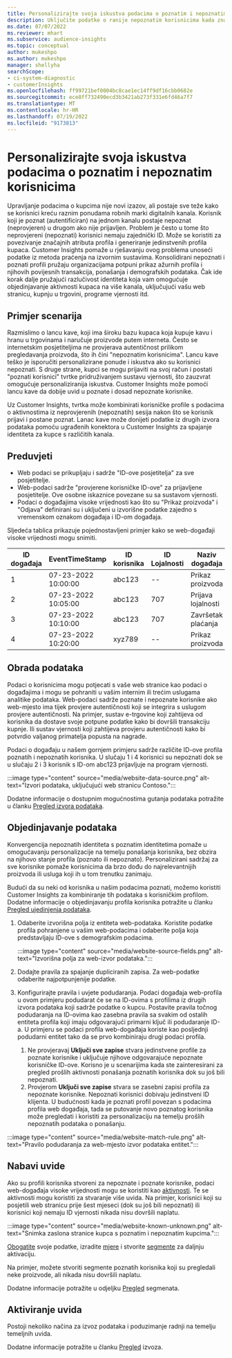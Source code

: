 ```yaml
---
title: Personalizirajte svoja iskustva podacima o poznatim i nepoznatim korisnicima
description: Uključite podatke o ranije nepoznatim korisnicima kada znate njihov identitet.
ms.date: 07/07/2022
ms.reviewer: mhart
ms.subservice: audience-insights
ms.topic: conceptual
author: mukeshpo
ms.author: mukeshpo
manager: shellyha
searchScope:
- ci-system-diagnostic
- customerInsights
ms.openlocfilehash: ff99721bef0004bc8cae1ec14ff9df16cbb0682e
ms.sourcegitcommit: ece8ff732490ecd3b3421ab273f331e6fd46a7f7
ms.translationtype: MT
ms.contentlocale: hr-HR
ms.lasthandoff: 07/19/2022
ms.locfileid: "9173813"
---
```

# <a name="personalize-your-experiences-with-data-about-known-and-unknown-users"></a>Personalizirajte svoja iskustva podacima o poznatim i nepoznatim korisnicima

Upravljanje podacima o kupcima nije novi izazov, ali postaje sve teže kako se korisnici kreću raznim ponudama robnih marki digitalnih kanala. Korisnik koji je poznat (autentificiran) na jednom kanalu postaje nepoznat (neprovjeren) u drugom ako nije prijavljen. Problem je često u tome što neprovjereni (nepoznati) korisnici nemaju zajednički ID. Može se koristiti za povezivanje značajnih atributa profila i generiranje jedinstvenih profila kupaca. Customer Insights pomaže u rješavanju ovog problema unoseći podatke iz metoda praćenja na izvornim sustavima. Konsolidirani nepoznati i poznati profili pružaju organizacijama potpuni prikaz ažurnih profila i njihovih povijesnih transakcija, ponašanja i demografskih podataka. Čak ide korak dalje pružajući razlučivost identiteta koja vam omogućuje objedinjavanje aktivnosti kupaca na više kanala, uključujući vašu web stranicu, kupnju u trgovini, programe vjernosti itd.

## <a name="sample-scenario"></a>Primjer scenarija

Razmislimo o lancu kave, koji ima široku bazu kupaca koja kupuje kavu i hranu u trgovinama i naručuje proizvode putem interneta. Često se internetskim posjetiteljima ne provjerava autentičnost prilikom pregledavanja proizvoda, što ih čini "nepoznatim korisnicima". Lancu kave teško je isporučiti personalizirane ponude i iskustva ako su korisnici nepoznati. S druge strane, kupci se mogu prijaviti na svoj račun i postati "poznati korisnici" tvrtke pridruživanjem sustavu vjernosti, što zauzvrat omogućuje personaliziranija iskustva. Customer Insights može pomoći lancu kave da dobije uvid u poznate i dosad nepoznate korisnike.

Uz Customer Insights, tvrtka može kombinirati korisničke profile s podacima o aktivnostima iz neprovjerenih (nepoznatih) sesija nakon što se korisnik prijavi i postane poznat. Lanac kave može donijeti podatke iz drugih izvora podataka pomoću ugrađenih konektora u Customer Insights za spajanje identiteta za kupce s različitih kanala.

## <a name="prerequisites"></a>Preduvjeti

- Web podaci se prikupljaju i sadrže "ID-ove posjetitelja" za sve posjetitelje.
- Web-podaci sadrže "provjerene korisničke ID-ove" za prijavljene posjetitelje. Ove osobne iskaznice povezane su sa sustavom vjernosti.
- Podaci o događajima visoke vrijednosti kao što su "Prikaz proizvoda" i "Odjava" definirani su i uključeni u izvorišne podatke zajedno s vremenskom oznakom događaja i ID-om događaja.

Sljedeća tablica prikazuje pojednostavljeni primjer kako se web-događaji visoke vrijednosti mogu snimiti.

|ID događaja|EventTimeStamp|ID korisnika|ID Lojalnosti|Naziv događaja|
|--|--|--|--|--|
|1|07-23-2022 10:00:00|abc123|--|Prikaz proizvoda|
|2|07-23-2022 10:05:00|abc123|707|Prijava lojalnosti|
|3|07-23-2022 10:10:00|abc123|707|Završetak plaćanja|
|4|07-23-2022 10:20:00|xyz789|--|Prikaz proizvoda|

## <a name="data-ingestion"></a>Obrada podataka

Podaci o korisnicima mogu potjecati s vaše web stranice kao podaci o događajima i mogu se pohraniti u vašim internim ili trećim uslugama analitike podataka. Web-podaci sadrže poznate i nepoznate korisnike ako web-mjesto ima tijek provjere autentičnosti koji se integrira s uslugom provjere autentičnosti. Na primjer, sustav e-trgovine koji zahtijeva od korisnika da dostave svoje potpune podatke kako bi dovršili transakciju kupnje. Ili sustav vjernosti koji zahtijeva provjeru autentičnosti kako bi potvrdio valjanog primatelja popusta na nagrade.

Podaci o događaju u našem gornjem primjeru sadrže različite ID-ove profila poznatih i nepoznatih korisnika. U slučaju 1 i 4 korisnici su nepoznati dok se u slučaju 2 i 3 korisnik s ID-om abc123 prijavljuje na program vjernosti.

:::image type="content" source="media/website-data-source.png" alt-text="Izvori podataka, uključujući web stranicu Contoso.":::

Dodatne informacije o dostupnim mogućnostima gutanja podataka potražite u članku [Pregled izvora podataka](data-sources.md).

## <a name="data-unification"></a>Objedinjavanje podataka

Konvergencija nepoznatih identiteta s poznatim identitetima pomaže u omogućavanju personalizacije na temelju ponašanja korisnika, bez obzira na njihovo stanje profila (poznato ili nepoznato). Personalizirani sadržaj za sve korisnike pomaže korisnicima da brzo dođu do najrelevantnijih proizvoda ili usluga koji ih u tom trenutku zanimaju.

Budući da su neki od korisnika u našim podacima poznati, možemo koristiti Customer Insights za kombiniranje tih podataka s korisničkim profilom. Dodatne informacije o objedinjavanju profila korisnika potražite u članku [Pregled ujedinjenja podataka](data-unification.md).

1. Odaberite izvorišna polja iz entiteta web-podataka. Koristite podatke profila pohranjene u vašim web-podacima i odaberite polja koja predstavljaju ID-ove s demografskim podacima.

   :::image type="content" source="media/website-source-fields.png" alt-text="Izvorišna polja za web-izvor podataka.":::

1. Dodajte pravila za spajanje dupliciranih zapisa. Za web-podatke odaberite najpotpunjenije podatke.

1. Konfigurirajte pravila i uvjete podudaranja. Podaci događaja web-profila u ovom primjeru podudarat će se na ID-ovima s profilima iz drugih izvora podataka koji sadrže podatke o kupcu. Postavite pravila točnog podudaranja na ID-ovima kao zasebna pravila sa svakim od ostalih entiteta profila koji imaju odgovarajući primarni ključ ili podudaranje ID-a. U primjeru se podaci profila web-događaja koriste kao posljednji podudarni entitet tako da se prvo kombiniraju drugi podaci profila.
   1. Ne provjeravaj **Uključi sve zapise** stvara jedinstvene profile za poznate korisnike i uključuje njihove odgovarajuće nepoznate korisničke ID-ove. Korisno je u scenarijima kada ste zainteresirani za pregled prošlih aktivnosti ponašanja poznatih korisnika dok su još bili nepoznati.
   1. Provjerom **Uključi sve zapise** stvara se zasebni zapisi profila za nepoznate korisnike. Nepoznati korisnici dobivaju jedinstveni ID klijenta. U budućnosti kada je poznati profil povezan s podacima profila web događaja, tada se putovanje novo poznatog korisnika može pregledati i koristiti za personalizaciju na temelju prošlih nepoznatih podataka o ponašanju.

:::image type="content" source="media/website-match-rule.png" alt-text="Pravilo podudaranja za web-mjesto izvor podataka entitet.":::

## <a name="get-insights"></a>Nabavi uvide

Ako su profili korisnika stvoreni za nepoznate i poznate korisnike, podaci web-događaja visoke vrijednosti mogu se koristiti kao [aktivnosti](activities.md). Te se aktivnosti mogu koristiti za stvaranje više uvida. Na primjer, korisnici koji su posjetili web stranicu prije šest mjeseci (dok su još bili nepoznati) ili korisnici koji nemaju ID vjernosti nikada nisu dovršili naplatu.

:::image type="content" source="media/website-known-unknown.png" alt-text="Snimka zaslona stranice kupca s poznatim i nepoznatim kupcima.":::

[Obogatite](enrichment-hub.md) svoje podatke, izradite [mjere](measures.md) i stvorite [segmente](segments.md) za daljnju aktivaciju.

Na primjer, možete stvoriti segmente poznatih korisnika koji su pregledali neke proizvode, ali nikada nisu dovršili naplatu.

Dodatne informacije potražite u odjeljku [Pregled](segments.md) segmenata.

## <a name="activate-insights"></a>Aktiviranje uvida

Postoji nekoliko načina za izvoz podataka i poduzimanje radnji na temelju temeljnih uvida.

Dodatne informacije potražite u članku [Pregled](export-destinations.md) izvoza.
